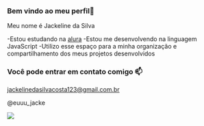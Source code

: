 ### Bem vindo ao meu perfil💙

Meu nome é Jackeline da Silva 

-Estou estudando na [alura](https.//www.alura.com.br)
-Estou me desenvolvendo na linguagem JavaScript 
-Utilizo esse espaço para a minha organização e compartilhamento dos meus projetos desenvolvidos 

### Você pode entrar em contato comigo 📫

jackelinedasilvacosta123@gmail.com.br

@euuu_jacke

![](https://tenor.com/pt-BR/view/naruto-gif-19427546)
